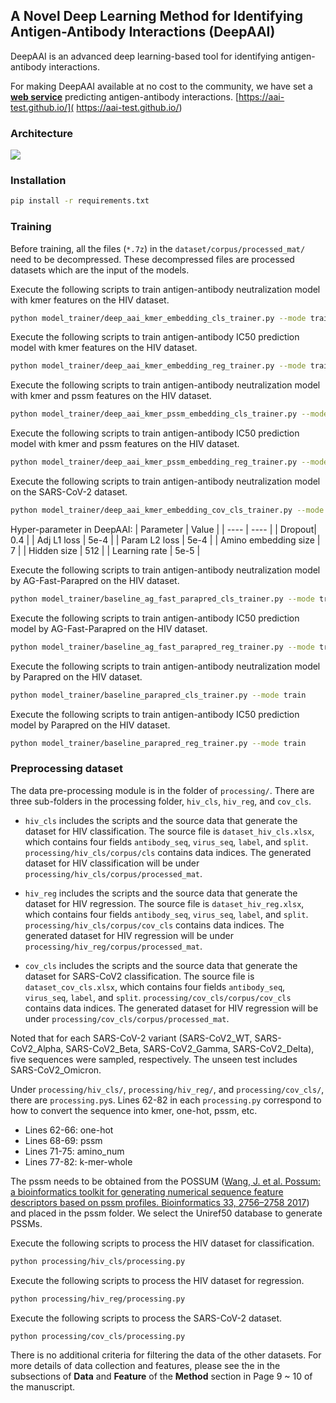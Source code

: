 ## A Novel Deep Learning Method for Identifying Antigen-Antibody Interactions (DeepAAI)

DeepAAI is an advanced deep learning-based tool for identifying antigen-antibody interactions.

For making DeepAAI available at no cost to the community, we have set a **[web service](https://aai-test.github.io/)** predicting antigen-antibody interactions. 
[https://aai-test.github.io/]( https://aai-test.github.io/)

### Architecture   
![](/doc/img/model_architecture.png)

### Installation
```bash
pip install -r requirements.txt
```

### Training
Before training, all the files (```*.7z```) in the ```dataset/corpus/processed_mat/``` need to be decompressed. These decompressed files are processed datasets which are the input of the models.

Execute the following scripts to train antigen-antibody neutralization model with kmer features on the HIV dataset.
```bash
python model_trainer/deep_aai_kmer_embedding_cls_trainer.py --mode train
```

Execute the following scripts to train antigen-antibody IC50 prediction model with kmer features on the HIV dataset.
```bash
python model_trainer/deep_aai_kmer_embedding_reg_trainer.py --mode train
```

Execute the following scripts to train antigen-antibody neutralization model with kmer and pssm features on the HIV dataset.
```bash
python model_trainer/deep_aai_kmer_pssm_embedding_cls_trainer.py --mode train
```

Execute the following scripts to train antigen-antibody IC50 prediction model with kmer and pssm features on the HIV dataset.
```bash
python model_trainer/deep_aai_kmer_pssm_embedding_reg_trainer.py --mode train
```

Execute the following scripts to train antigen-antibody neutralization model on the SARS-CoV-2 dataset.
```bash
python model_trainer/deep_aai_kmer_embedding_cov_cls_trainer.py --mode train
```

Hyper-parameter in DeepAAI: 
| Parameter | Value | 
| ----  | ----  |
| Dropout| 0.4 | 
| Adj L1 loss | 5e-4 | 
| Param L2 loss | 5e-4 |
| Amino embedding size | 7 |
| Hidden size | 512 |
| Learning rate | 5e-5 |


Execute the following scripts to train antigen-antibody neutralization model by AG-Fast-Parapred on the HIV dataset.
```bash
python model_trainer/baseline_ag_fast_parapred_cls_trainer.py --mode train
```

Execute the following scripts to train antigen-antibody IC50 prediction model by AG-Fast-Parapred on the HIV dataset.
```bash
python model_trainer/baseline_ag_fast_parapred_reg_trainer.py --mode train
```

Execute the following scripts to train antigen-antibody neutralization model by Parapred on the HIV dataset.
```bash
python model_trainer/baseline_parapred_cls_trainer.py --mode train
```

Execute the following scripts to train antigen-antibody IC50 prediction model by Parapred on the HIV dataset.
```bash
python model_trainer/baseline_parapred_reg_trainer.py --mode train
```


### Preprocessing dataset
The data pre-processing module is in the folder of ```processing/```. There are three sub-folders in the processing folder, ```hiv_cls```, ```hiv_reg```, and ```cov_cls```.

- ```hiv_cls``` includes the scripts and the source data that generate the dataset for HIV classification. The source file is ```dataset_hiv_cls.xlsx```, which contains four fields ```antibody_seq```, ```virus_seq```, ```label```, and ```split```. ```processing/hiv_cls/corpus/cls``` contains data indices. The generated  dataset for HIV classification will be under ```processing/hiv_cls/corpus/processed_mat```. 

- ```hiv_reg``` includes the scripts and the source data that generate the dataset for HIV regression. The source file is ```dataset_hiv_reg.xlsx```, which contains four fields ```antibody_seq```, ```virus_seq```, ```label```, and ```split```. ```processing/hiv_cls/corpus/cov_cls``` contains data indices. The generated dataset for HIV regression will be under ```processing/hiv_reg/corpus/processed_mat```. 

- ```cov_cls``` includes the scripts and the source data that generate the dataset for SARS-CoV2 classification. The source file is ```dataset_cov_cls.xlsx```, which contains four fields ```antibody_seq```, ```virus_seq```, ```label```, and ```split```. ```processing/cov_cls/corpus/cov_cls``` contains data indices. The generated  dataset for HIV regression will be under ```processing/cov_cls/corpus/processed_mat```. 

Noted that for each SARS-CoV-2 variant (SARS-CoV2_WT, SARS-CoV2_Alpha, SARS-CoV2_Beta, SARS-CoV2_Gamma, SARS-CoV2_Delta), five sequences were sampled, respectively. The unseen test includes SARS-CoV2_Omicron.

Under ```processing/hiv_cls/```, ```processing/hiv_reg/```, and ```processing/cov_cls/```, there are ```processing.py```s. Lines 62-82 in each ```processing.py``` correspond to how to convert the sequence into kmer, one-hot, pssm, etc.

- Lines 62-66: one-hot
- Lines 68-69: pssm
- Lines 71-75: amino_num
- Lines 77-82: k-mer-whole

The pssm needs to be obtained from the POSSUM ([Wang, J. et al. Possum: a bioinformatics toolkit for generating numerical sequence feature descriptors based on pssm profiles. Bioinformatics 33, 2756–2758 2017](https://academic.oup.com/bioinformatics/article/33/17/2756/3813283)) and placed in the pssm folder. We select the Uniref50 database to generate PSSMs. 

Execute the following scripts to process the HIV dataset for classification.
```bash
python processing/hiv_cls/processing.py
```

Execute the following scripts to process the HIV dataset for regression.
```bash
python processing/hiv_reg/processing.py
```

Execute the following scripts to process the SARS-CoV-2 dataset.
```bash
python processing/cov_cls/processing.py
```

There is no additional criteria for filtering the data of the other datasets. For more details of data collection and features, please see the in the subsections of **Data** and **Feature** of the **Method** section in Page 9 ~ 10 of the manuscript.




